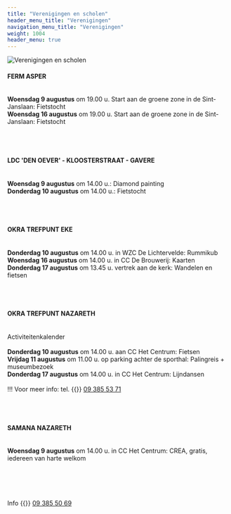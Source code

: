 ```yaml
---
title: "Verenigingen en scholen"
header_menu_title: "Verenigingen"
navigation_menu_title: "Verenigingen"
weight: 1004
header_menu: true
---
```


![Verenigingen en scholen](images/verenigingen-en-scholen.jpg)




#### FERM ASPER
<br>
<b>Woensdag 9 augustus</b> om 19.00 u. Start aan de groene zone in de Sint-Janslaan: Fietstocht<br>
<b>Woensdag 16 augustus</b> om 19.00 u. Start aan de groene zone in de Sint-Janslaan: Fietstocht<br>
<br>
<br>
<br>





#### LDC 'DEN OEVER' - KLOOSTERSTRAAT - GAVERE
<br>
<b>Woensdag 9 augustus</b> om 14.00 u.: Diamond painting<br>
<b>Donderdag 10 augustus</b> om 14.00 u.: Fietstocht<br>
<br>
<br>
<br>





#### OKRA TREFPUNT EKE
<br>
<b>Donderdag 10 augustus</b> om 14.00 u. in WZC De Lichtervelde: Rummikub<br>
<b>Woensdag 16 augustus</b> om 14.00 u. in CC De Brouwerij: Kaarten<br>
<b>Donderdag 17 augustus</b> om 13.45 u. vertrek aan de kerk: Wandelen en fietsen<br>
<br>
<br>
<br>





#### OKRA TREFPUNT NAZARETH
<br>
Activiteitenkalender<br>
<br>
<b>Donderdag 10 augustus</b> om 14.00 u. aan CC Het Centrum: Fietsen<br>
<b>Vrijdag 11 augustus</b> om 11.00 u. op parking achter de sporthal: Palingreis + museumbezoek<br>
<b>Donderdag 17 augustus</b> om 14.00 u. in CC Het Centrum: Lijndansen<br>
<br>
!!! Voor meer info: tel. {{<icon class="fa fa-phone">}}&nbsp;<a href="tel:093855371">09 385 53 71</a><br>
<br>
<br>
<br>





#### SAMANA NAZARETH
<br>
<b>Woensdag 9 augustus</b> om 14.00 u. in CC Het Centrum: CREA, gratis, iedereen van harte welkom<br>
<br>
<br>
<br>
<br>
<br>
Info {{<icon class="fa fa-phone">}}&nbsp;<a href="tel:093855069">09 385 50 69</a><br>
<br>
<br>
<br>


